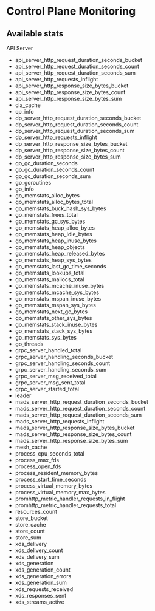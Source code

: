 # Control Plane Monitoring

## Available stats

API Server

- api_server_http_request_duration_seconds_bucket
- api_server_http_request_duration_seconds_count
- api_server_http_request_duration_seconds_sum
- api_server_http_requests_inflight
- api_server_http_response_size_bytes_bucket
- api_server_http_response_size_bytes_count
- api_server_http_response_size_bytes_sum
- cla_cache
- cp_info
- dp_server_http_request_duration_seconds_bucket
- dp_server_http_request_duration_seconds_count
- dp_server_http_request_duration_seconds_sum
- dp_server_http_requests_inflight
- dp_server_http_response_size_bytes_bucket
- dp_server_http_response_size_bytes_count
- dp_server_http_response_size_bytes_sum
- go_gc_duration_seconds
- go_gc_duration_seconds_count
- go_gc_duration_seconds_sum
- go_goroutines
- go_info
- go_memstats_alloc_bytes
- go_memstats_alloc_bytes_total
- go_memstats_buck_hash_sys_bytes
- go_memstats_frees_total
- go_memstats_gc_sys_bytes
- go_memstats_heap_alloc_bytes
- go_memstats_heap_idle_bytes
- go_memstats_heap_inuse_bytes
- go_memstats_heap_objects
- go_memstats_heap_released_bytes
- go_memstats_heap_sys_bytes
- go_memstats_last_gc_time_seconds
- go_memstats_lookups_total
- go_memstats_mallocs_total
- go_memstats_mcache_inuse_bytes
- go_memstats_mcache_sys_bytes
- go_memstats_mspan_inuse_bytes
- go_memstats_mspan_sys_bytes
- go_memstats_next_gc_bytes
- go_memstats_other_sys_bytes
- go_memstats_stack_inuse_bytes
- go_memstats_stack_sys_bytes
- go_memstats_sys_bytes
- go_threads
- grpc_server_handled_total
- grpc_server_handling_seconds_bucket
- grpc_server_handling_seconds_count
- grpc_server_handling_seconds_sum
- grpc_server_msg_received_total
- grpc_server_msg_sent_total
- grpc_server_started_total
- leader
- mads_server_http_request_duration_seconds_bucket
- mads_server_http_request_duration_seconds_count
- mads_server_http_request_duration_seconds_sum
- mads_server_http_requests_inflight
- mads_server_http_response_size_bytes_bucket
- mads_server_http_response_size_bytes_count
- mads_server_http_response_size_bytes_sum
- mesh_cache
- process_cpu_seconds_total
- process_max_fds
- process_open_fds
- process_resident_memory_bytes
- process_start_time_seconds
- process_virtual_memory_bytes
- process_virtual_memory_max_bytes
- promhttp_metric_handler_requests_in_flight
- promhttp_metric_handler_requests_total
- resources_count
- store_bucket
- store_cache
- store_count
- store_sum
- xds_delivery
- xds_delivery_count
- xds_delivery_sum
- xds_generation
- xds_generation_count
- xds_generation_errors
- xds_generation_sum
- xds_requests_received
- xds_responses_sent
- xds_streams_active
